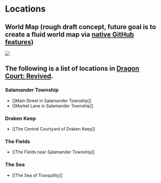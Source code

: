 # Locations
## World Map (rough draft concept, future goal is to create a fluid world map via [native GitHub features](https://docs.github.com/en/get-started/writing-on-github/working-with-advanced-formatting/creating-diagrams))

![](https://github.com/DCWiki/DragonCourtWiki/blob/main/media/locations/World_Map_v1.png)

## The following is a list of locations in [Dragon Court: Revived](Dragon-Court-Revived.md).

### Salamander Township
* [[Main Street in Salamander Township]]
* [[Market Lane in Salamander Township]]
### Draken Keep
* [[The Central Courtyard of Draken Keep]]
### The Fields
* [[The Fields near Salamander Township]]
### The Sea
* [[The Sea of Tranquility]]
